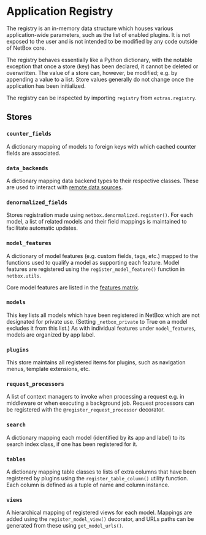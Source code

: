 # Application Registry

The registry is an in-memory data structure which houses various application-wide parameters, such as the list of enabled plugins. It is not exposed to the user and is not intended to be modified by any code outside of NetBox core.

The registry behaves essentially like a Python dictionary, with the notable exception that once a store (key) has been declared, it cannot be deleted or overwritten. The value of a store can, however, be modified; e.g. by appending a value to a list. Store values generally do not change once the application has been initialized.

The registry can be inspected by importing `registry` from `extras.registry`.

## Stores

### `counter_fields`

A dictionary mapping of models to foreign keys with which cached counter fields are associated.

### `data_backends`

A dictionary mapping data backend types to their respective classes. These are used to interact with [remote data sources](../models/core/datasource.md).

### `denormalized_fields`

Stores registration made using `netbox.denormalized.register()`. For each model, a list of related models and their field mappings is maintained to facilitate automatic updates.

### `model_features`

A dictionary of model features (e.g. custom fields, tags, etc.) mapped to the functions used to qualify a model as supporting each feature. Model features are registered using the `register_model_feature()` function in `netbox.utils`.

Core model features are listed in the [features matrix](./models.md#features-matrix).

### `models`

This key lists all models which have been registered in NetBox which are not designated for private use. (Setting `_netbox_private` to True on a model excludes it from this list.) As with individual features under `model_features`, models are organized by app label.

### `plugins`

This store maintains all registered items for plugins, such as navigation menus, template extensions, etc.

### `request_processors`

A list of context managers to invoke when processing a request e.g. in middleware or when executing a background job. Request processors can be registered with the `@register_request_processor` decorator.

### `search`

A dictionary mapping each model (identified by its app and label) to its search index class, if one has been registered for it.

### `tables`

A dictionary mapping table classes to lists of extra columns that have been registered by plugins using the `register_table_column()` utility function. Each column is defined as a tuple of name and column instance.

### `views`

A hierarchical mapping of registered views for each model. Mappings are added using the `register_model_view()` decorator, and URLs paths can be generated from these using `get_model_urls()`.
